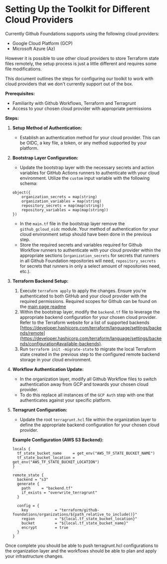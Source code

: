 # Setting Up the Toolkit for Different Cloud Providers

Currently Github Foundations supports using the following cloud providers:

- Google Cloud Platform (GCP)
- Microsoft Azure (Az)

However it is possible to use other cloud providers to store Terraform state files remotely, the setup process is just a little different and requires some file modifications.

This document outlines the steps for configuring our toolkit to work with cloud providers that we don't currently support out of the box.

**Prerequisites:**

- Familiarity with Github Workflows, Terraform and Terragrunt
- Access to your chosen cloud provider with appropriate permissions

**Steps:**

1. **Setup Method of Authentication:**

   - Establish an authentication method for your cloud provider. This can be OIDC, a key file, a token, or any method supported by your platform.

2. **Bootstrap Layer Configuration:**

   - Update the bootstrap layer with the necessary secrets and action variables for GitHub Actions runners to authenticate with your cloud environment. Utilize the `custom` input variable with the following schema:

   ```hcl
   object({
       organization_secrets = map(string)
       organization_variables = map(string)
       repository_secrets = map(map(string))
       repository_variables = map(map(string))
   })
   ```

   - In the `main.tf` file in the bootstrap layer remove the `github_gcloud_oidc` module. Your method of authentication for your cloud environment setup should have been done in the previous step.
   - Store the required secrets and variables required for Github Workflow runners to authenticate with your cloud provider within the appropriate sections (`organization_secrets` for secrets that runners in all Github Foundation repositories will need, `repository_secrets` for secrets that runners in only a select amount of repositories need, etc.).

3. **Terraform Backend Setup:**

   1. Execute `terraform apply` to apply the changes. Ensure you're authenticated to both GitHub and your cloud provider with the required permissions. Required scopes for Github can be found on the [main page readme](README.md)
   2. Within the bootstrap layer, modify the `backend.tf` file to leverage the appropriate backend configuration for your chosen cloud provider. Refer to the Terraform website for a list of supported backends [https://developer.hashicorp.com/terraform/language/settings/backends/remote](https://developer.hashicorp.com/terraform/language/settings/backends/configuration#available-backends).
   3. Run `terraform init -migrate-state` to migrate the local Terraform state created in the previous step to the configured remote backend storage in your cloud environment.

4. **Workflow Authentication Update:**

   - In the organization layer, modify all Github Workflow files to switch authentication away from GCP and towards your chosen cloud provider.
   - To do this replace all instances of the `GCP Auth` step with one that authenticates against your specific platform.

5. **Terragrunt Configuration:**

   - Update the root `terragrunt.hcl` file within the organization layer to define the appropriate backend configuration for your chosen cloud provider.

   **Example Configuration (AWS S3 Backend):**

   ```hcl
   locals {
     tf_state_bucket_name     = get_env("AWS_TF_STATE_BUCKET_NAME")
     tf_state_bucket_location = get_env("AWS_TF_STATE_BUCKET_LOCATION")
   }

   remote_state {
     backend = "s3"
     generate {
       path     = "backend.tf"
       if_exists = "overwrite_terragrunt"
     }

     config = {
       key            = "terraform/github-foundations/organizations/${path_relative_to_include()}"
       region         = "${local.tf_state_bucket_location}"
       bucket         = "${local.tf_state_bucket_name}"
       encrypt        = true
     }
   }
   ```

Once complete you should be able to push terragrunt.hcl configurations to the organization layer and the workflows should be able to plan and apply your infrastructure changes.
